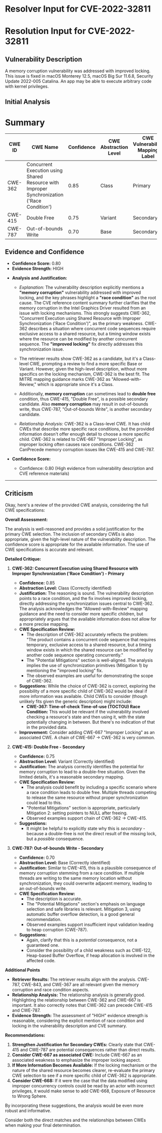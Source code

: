 # Resolver Input for CVE-2022-32811

# Resolution Input for CVE-2022-32811

## Vulnerability Description
A memory corruption vulnerability was addressed with improved locking. This issue is fixed in macOS Monterey 12.5, macOS Big Sur 11.6.8, Security Update 2022-005 Catalina. An app may be able to execute arbitrary code with kernel privileges.

## Initial Analysis
# Summary
| CWE ID | CWE Name | Confidence | CWE Abstraction Level | CWE Vulnerability Mapping Label | CWE-Vulnerability Mapping Notes |
|---|---|---|---|---|---|
| CWE-362 | Concurrent Execution using Shared Resource with Improper Synchronization ('Race Condition') | 0.85 | Class | Primary | Allowed-with-Review |
| CWE-415 | Double Free | 0.75 | Variant | Secondary | Allowed |
| CWE-787 | Out-of-bounds Write | 0.70 | Base | Secondary | Allowed |

## Evidence and Confidence

*   **Confidence Score:** 0.80
*   **Evidence Strength:** HIGH

- **Analysis and Justification:**  
  - *Explanation:* The vulnerability description explicitly mentions a **"memory corruption"** vulnerability addressed with improved locking, and the key phrases highlight a **"race condition"** as the root cause. The CVE reference content summary further clarifies that the memory corruption in the Intel Graphics Driver resulted from an issue with locking mechanisms. This strongly suggests CWE-362, "Concurrent Execution using Shared Resource with Improper Synchronization ('Race Condition')", as the primary weakness. CWE-362 describes a situation where concurrent code sequences require exclusive access to a shared resource, but a timing window exists where the resource can be modified by another concurrent sequence. The **"improved locking"** fix directly addresses this synchronization issue.

  - The retriever results show CWE-362 as a candidate, but it's a Class-level CWE, prompting a review to find a more specific Base or Variant. However, given the high-level description, without more specifics on the locking mechanism, CWE-362 is the best fit. The MITRE mapping guidance marks CWE-362 as "Allowed-with-Review," which is appropriate since it's a Class.

  - Additionally, **memory corruption** can sometimes lead to **double free** condition, thus CWE-415, "Double Free", is a possible secondary candidate. Also **memory corruption** may result in out-of-bounds write, thus CWE-787, "Out-of-bounds Write", is another secondary candidate.
  
  - *Relationship Analysis:* CWE-362 is a Class-level CWE. It has child CWEs that describe more specific race conditions, but the provided information doesn't offer enough detail to choose a more specific child. CWE-362 is related to CWE-667 "Improper Locking", as improper locking often causes race conditions. CWE-362 CanPrecede memory corruption issues like CWE-415 and CWE-787.

- **Confidence Score:**  
  - Confidence: 0.80 (High evidence from vulnerability description and CVE reference materials)

---

## Criticism
Okay, here's a review of the provided CWE analysis, considering the full CWE specifications:

**Overall Assessment:**

The analysis is well-reasoned and provides a solid justification for the primary CWE selection. The inclusion of secondary CWEs is also appropriate, given the high-level nature of the vulnerability description. The confidence score is appropriate for the available information. The use of CWE specifications is accurate and relevant.

**Detailed Critique:**

1.  **CWE-362: Concurrent Execution using Shared Resource with Improper Synchronization ('Race Condition') - Primary**

    *   **Confidence:** 0.85
    *   **Abstraction Level:** Class (Correctly identified)
    *   **Justification:** The reasoning is sound. The vulnerability description points to a race condition, and the fix involves improved locking, directly addressing the synchronization issues central to CWE-362. The analysis acknowledges the "Allowed-with-Review" mapping guidance and the need to consider more specific children, but appropriately argues that the available information does not allow for a more precise mapping.
    *   **CWE Specification Review:**
        *   The description of CWE-362 accurately reflects the problem: "The product contains a concurrent code sequence that requires temporary, exclusive access to a shared resource, but a timing window exists in which the shared resource can be modified by another code sequence operating concurrently."
        *   The "Potential Mitigations" section is well-aligned. The analysis implies the use of synchronization primitives (Mitigation 1) by mentioning the "improved locking" fix.
        *   The observed examples are useful for demonstrating the scope of CWE-362.
    *   **Suggestions:** While the choice of CWE-362 is correct, exploring the possibility of a more specific child of CWE-362 would be ideal if more information was available.  Child CWEs to consider (though unlikely fits given the generic description) might include:
        *   **CWE-367: Time-of-check Time-of-use (TOCTOU) Race Condition:** This would be relevant if the vulnerability involved checking a resource's state and then using it, with the state potentially changing in between. But there's no indication of that in the provided data.
    *   **Improvement:** Consider adding CWE-667 "Improper Locking" as an associated CWE. A chain of CWE-667 -> CWE-362 is very common.

2.  **CWE-415: Double Free - Secondary**

    *   **Confidence:** 0.75
    *   **Abstraction Level:** Variant (Correctly identified)
    *   **Justification:** The analysis correctly identifies the potential for memory corruption to lead to a double-free situation. Given the limited details, it's a reasonable secondary mapping.
    *   **CWE Specification Review:**
        *   The analysis could benefit by including a specific scenario where a race condition leads to double free. Multiple threads competing to release the same resource without proper synchronization could lead to this.
        *   "Potential Mitigations" section is appropriate, particularly Mitigation 2: setting pointers to NULL after freeing.
        *   Observed examples support chain of CWE-362 -> CWE-415.
    *   **Suggestions:**
        *   It might be helpful to explicitly state why this is *secondary* - because a double-free is not the direct result of the missing lock, but a *possible* consequence.

3.  **CWE-787: Out-of-bounds Write - Secondary**

    *   **Confidence:** 0.70
    *   **Abstraction Level:** Base (Correctly identified)
    *   **Justification:** Similar to CWE-415, this is a plausible consequence of memory corruption stemming from a race condition. If multiple threads are writing to the same memory location without synchronization, they could overwrite adjacent memory, leading to an out-of-bounds write.
    *   **CWE Specification Review:**
        *   The description is accurate.
        *   The "Potential Mitigations" section's emphasis on language selection and safe libraries is relevant. Mitigation 3, using automatic buffer overflow detection, is a good general recommendation.
        *   Observed examples support insufficient input validation leading to heap corruption (CWE-787).
    *   **Suggestions:**
        *   Again, clarify that this is a *potential* consequence, not a guaranteed one.
        *   Consider the possibility of a child weakness such as CWE-122, Heap-based Buffer Overflow, if heap allocation is involved in the affected code.

**Additional Points**

*   **Retriever Results:** The retriever results align with the analysis.  CWE-787, CWE-843, and CWE-367 are all relevant given the memory corruption and race condition aspects.
*   **Relationship Analysis:** The relationship analysis is generally good.  Highlighting the relationship between CWE-362 and CWE-667 is important.  It also correctly notes that CWE-362 can precede CWE-415 and CWE-787.
*   **Evidence Strength:** The assessment of "HIGH" evidence strength is reasonable, considering the explicit mention of race condition and locking in the vulnerability description and CVE summary.

**Recommendations:**

1.  **Strengthen Justification for Secondary CWEs:** Clearly state that CWE-415 and CWE-787 are potential consequences rather than direct results.
2.  **Consider CWE-667 as associated CWE:** Include CWE-667 as an associated weakness to emphasize the improper locking aspect.
3.  **If More Information Becomes Available:** If the locking mechanism or the nature of the shared resource becomes clearer, re-evaluate the primary CWE selection to see if a more specific child of CWE-362 is appropriate.
4.  **Consider CWE-668:** If it were the case that the data modified using improper concurrency controls could be read by an actor with incorrect privileges, it would make sense to add CWE-668, Exposure of Resource to Wrong Sphere.

By incorporating these suggestions, the analysis would be even more robust and informative.

Consider both the direct matches and the relationships between CWEs
when making your final determination.
        